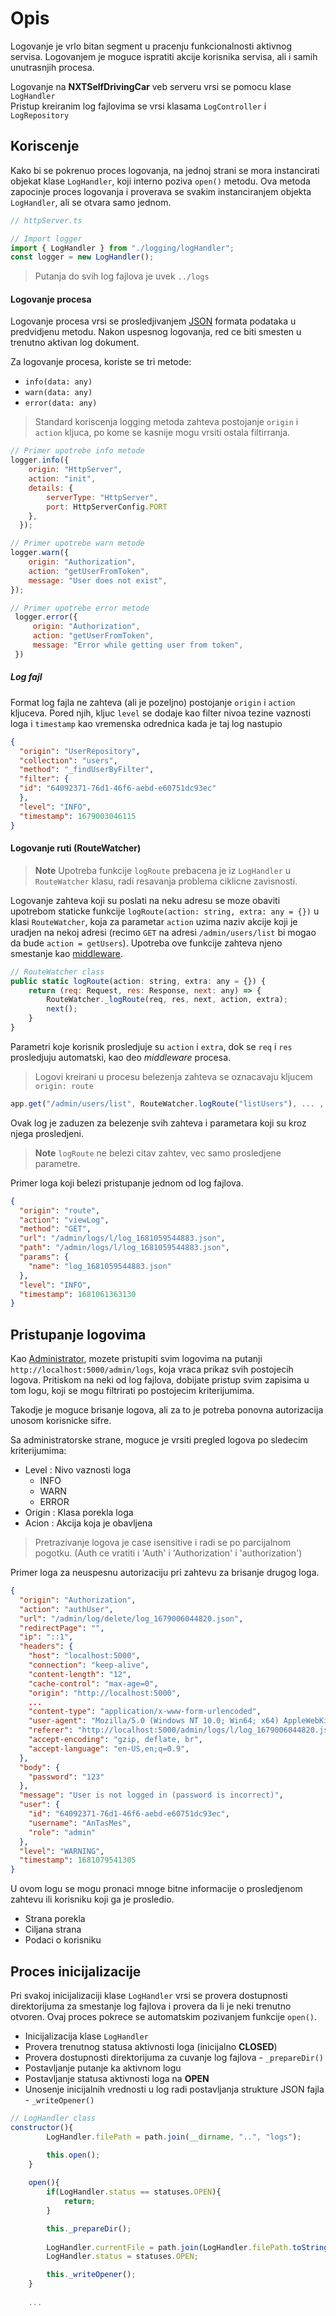 # Opis

Logovanje je vrlo bitan segment u pracenju funkcionalnosti aktivnog servisa. Logovanjem je moguce ispratiti akcije korisnika servisa, ali i samih unutrasnjih procesa.

Logovanje na **NXTSelfDrivingCar** veb serveru vrsi se pomocu klase `LogHandler`  
Pristup kreiranim log fajlovima se vrsi klasama `LogController` i `LogRepository`

## Koriscenje

Kako bi se pokrenuo proces logovanja, na jednoj strani se mora instancirati objekat klase `LogHandler`, koji interno poziva `open()` metodu. Ova metoda zapocinje proces logovanja i proverava se svakim instanciranjem objekta `LogHandler`, ali se otvara samo jednom.

```js
// httpServer.ts

// Import logger
import { LogHandler } from "./logging/logHandler";
const logger = new LogHandler();
```

> Putanja do svih log fajlova je uvek `../logs`

#### Logovanje procesa

Logovanje procesa vrsi se prosledjivanjem <u>JSON</u> formata podataka u predvidjenu metodu. 
Nakon uspesnog logovanja, red ce biti smesten u trenutno aktivan log dokument.

Za logovanje procesa, koriste se tri metode:
- `info(data: any)`
- `warn(data: any)`
- `error(data: any)`

> Standard koriscenja logging metoda zahteva postojanje `origin` i `action` kljuca, po kome se kasnije mogu vrsiti ostala filtirranja.

```js
// Primer upotrebe info metode
logger.info({
	origin: "HttpServer",
	action: "init",
	details: { 
		serverType: "HttpServer", 
		port: HttpServerConfig.PORT 
	},
  });

// Primer upotrebe warn metode
logger.warn({
	origin: "Authorization", 
	action: "getUserFromToken", 
	message: "User does not exist", 
});

// Primer upotrebe error metode
 logger.error({
	 origin: "Authorization", 
	 action: "getUserFromToken", 
	 message: "Error while getting user from token", 
 })
```

##### Log fajl

Format log fajla ne zahteva (ali je pozeljno) postojanje `origin` i `action` kljuceva. 
Pored njih, kljuc `level` se dodaje kao filter nivoa tezine vaznosti loga i `timestamp` kao vremenska odrednica kada je taj log nastupio

```json
{
  "origin": "UserRepository",
  "collection": "users",
  "method": "_findUserByFilter",
  "filter": {
  "id": "64092371-76d1-46f6-aebd-e60751dc93ec"
  },
  "level": "INFO",
  "timestamp": 1679003046115
}
```

#### Logovanje ruti (RouteWatcher)

> **Note**
> Upotreba funkcije `logRoute` prebacena je iz `LogHandler` u `RouteWatcher` klasu, radi resavanja problema ciklicne zavisnosti.

Logovanje zahteva koji su poslati na neku adresu se moze obaviti upotrebom staticke funkcije `logRoute(action: string, extra: any = {})` u klasi `RouteWatcher`, koja za parametar `action` uzima naziv akcije koji je uradjen na nekoj adresi (recimo `GET` na adresi `/admin/users/list` bi mogao da bude `action = getUsers`). 
Upotreba ove funkcije zahteva njeno smestanje kao [middleware](https://github.com/NXTSelfDrivingCar/server/blob/main/docs/HTTPServer.md#rutiranje).

```js
// RouteWatcher class
public static logRoute(action: string, extra: any = {}) {
	return (req: Request, res: Response, next: any) => {
	    RouteWatcher._logRoute(req, res, next, action, extra);
	    next();
	}
}
```

Parametri koje korisnik prosledjuje su `action` i `extra`, dok se `req` i `res` prosledjuju automatski, kao deo _middleware_ procesa.

> Logovi kreirani u procesu belezenja zahteva se oznacavaju kljucem `origin: route`

```js
app.get("/admin/users/list", RouteWatcher.logRoute("listUsers"), ... , async (req: Request, res: Response) => { ... }
```

Ovak log je zaduzen za belezenje svih zahteva i parametara koji su kroz njega prosledjeni. 

> **Note**
> `logRoute` ne belezi citav zahtev, vec samo prosledjene parametre. 

Primer loga koji belezi pristupanje jednom od log fajlova.

```json
{
  "origin": "route",
  "action": "viewLog",
  "method": "GET",
  "url": "/admin/logs/l/log_1681059544883.json",
  "path": "/admin/logs/l/log_1681059544883.json",
  "params": {
    "name": "log_1681059544883.json"
  },
  "level": "INFO",
  "timestamp": 1681061363130
}
```

## Pristupanje logovima

Kao <u>Administrator</u>, mozete pristupiti svim logovima na putanji `http://localhost:5000/admin/logs`, koja vraca prikaz svih postojecih logova. Pritiskom na neki od log fajlova, dobijate pristup svim zapisima u tom logu, koji se mogu filtrirati po postojecim kriterijumima.

Takodje je moguce brisanje logova, ali za to je potreba ponovna autorizacija unosom korisnicke sifre.

Sa administratorske strane, moguce je vrsiti pregled logova po sledecim kriterijumima:
- Level : Nivo vaznosti loga
	- INFO
	- WARN
	- ERROR
- Origin : Klasa porekla loga
- Acion : Akcija koja je obavljena 

> Pretrazivanje logova je case isensitive i radi se po parcijalnom pogotku. (Auth ce vratiti i 'Auth' i 'Authorization' i 'authorization')

Primer loga za neuspesnu autorizaciju pri zahtevu za brisanje drugog loga. 

```json
{
  "origin": "Authorization",
  "action": "authUser",
  "url": "/admin/log/delete/log_1679006044820.json",
  "redirectPage": "",
  "ip": "::1",
  "headers": {
    "host": "localhost:5000",
    "connection": "keep-alive",
    "content-length": "12",
    "cache-control": "max-age=0",
    "origin": "http://localhost:5000",
	...
	"content-type": "application/x-www-form-urlencoded",
	"user-agent": "Mozilla/5.0 (Windows NT 10.0; Win64; x64) AppleWebKit/537.36 (KHTML, like Gecko) Chrome/112.0.0.0 Safari/537.36 Edg/112.0.1722.34",
    "referer": "http://localhost:5000/admin/logs/l/log_1679006044820.json",
    "accept-encoding": "gzip, deflate, br",
    "accept-language": "en-US,en;q=0.9",
  },
  "body": {
    "password": "123"
  },
  "message": "User is not logged in (password is incorrect)",
  "user": {
    "id": "64092371-76d1-46f6-aebd-e60751dc93ec",
    "username": "AnTasMes",
    "role": "admin"
  },
  "level": "WARNING",
  "timestamp": 1681079541305
}
```

U ovom logu se mogu pronaci mnoge bitne informacije o prosledjenom zahtevu ili korisniku koji ga je prosledio.
- Strana porekla
- Ciljana strana
- Podaci o korisniku

## Proces inicijalizacije

Pri svakoj inicijalizaciji klase `LogHandler` vrsi se provera dostupnosti direktorijuma za smestanje log fajlova i provera da li je neki trenutno otvoren. Ovaj proces pokrece se automatskim pozivanjem
funkcije `open()`.
- Inicijalizacija klase `LogHandler`
- Provera trenutnog statusa aktivnosti loga (inicijalno **CLOSED**)
- Provera dostupnosti direktorijuma za cuvanje log fajlova - `_prepareDir()`
- Postavljanje putanje ka aktivnom logu
- Postavljanje statusa aktivnosti loga na **OPEN**
- Unosenje inicijalnih vrednosti u log radi postavljanja strukture JSON fajla - `_writeOpener()`

```js
// LogHandler class
constructor(){
        LogHandler.filePath = path.join(__dirname, "..", "logs");

        this.open();
    }
    
    open(){
        if(LogHandler.status == statuses.OPEN){
            return;
        }

        this._prepareDir();
        
        LogHandler.currentFile = path.join(LogHandler.filePath.toString(), fileName);
        LogHandler.status = statuses.OPEN;

        this._writeOpener();
    }
    
    ...
```
